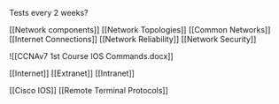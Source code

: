 Tests every 2 weeks?

[[Network components]]
[[Network Topologies]]
[[Common Networks]]
[[Internet Connections]]
[[Network Reliability]]
[[Network Security]]

![[CCNAv7 1st Course IOS Commands.docx]]


[[Internet]]
[[Extranet]]
[[Intranet]]

[[Cisco IOS]]
[[Remote Terminal Protocols]]
